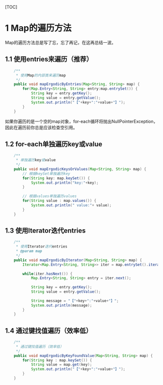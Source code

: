 [TOC]

# 1 Map的遍历方法

Map的遍历方法总是写了忘，忘了再记，在这再总结一波。

## 1.1 使用entries来遍历（推荐）

```java
    /**
     * 使用Map的内部类来遍历map
     */
    public void mapErgodicByEntries(Map<String, String> map) {
        for(Map.Entry<String, String> entry:map.entrySet()) {
            String key = entry.getKey();
            String value = entry.getValue();
            System.out.println("【"+key+":"+value+"】");
        }
    }
```

如果你遍历的是一个空的map对象，for-each循环将抛出NullPointerException，因此在遍历前你总是应该检查空引用。

## 1.2 for-each单独遍历key或value

```java
	/**
	 * 单独遍历key或value
	 */
	public void mapErgodicKeysOrValues(Map<String, String> map) {
		// 根据keySet单独遍历key
		for(String key: map.keySet()) {
			System.out.println("key:"+key);
		}
		
		// 根据values单独遍历values
		for(String value : map.values()) {
			System.out.println(" value:"+ value);
		}
	}
```

## 1.3 使用Iterator迭代entries

```java
	/**
	 * 使用Iterator迭代entries
	 * @param map
	 */
	public void mapErgodicByIterator(Map<String, String> map) {
		Iterator<Map.Entry<String, String>> iter = map.entrySet().iterator();
		
		while(iter.hasNext()) {
			Map.Entry<String, String> entry = iter.next();
			
			String key = entry.getKey();
			String value = entry.getValue();
			
			String message = "【"+key+":"+value+"】";
			System.out.println(message);
		}
	}
```

## 1.4 通过键找值遍历（效率低）

```java
	/**
	 * 通过键找值遍历（效率低）
	 */
	public void mapErgodicByKeyFoundValue(Map<String, String> map) {
		for(String key : map.keySet()) {
			String value = map.get(key);
			System.out.println("【"+key+":"+value+"】");
		}
	}
```

